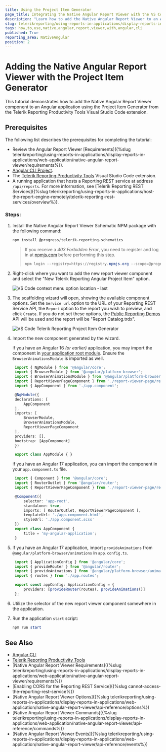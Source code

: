 ```yaml
---
title: Using the Project Item Generator
page_title: Integrating the Native Angular Report Viewer with the VS Code Extension
description: "Learn how to add the Native Angular Report Viewer to an Angular application using the Project Item Generator from the Telerik Reporting Productivity Tools extension."
slug: telerikreporting/using-reports-in-applications/display-reports-in-applications/web-application/native-angular-report-viewer/integrating-with-project-item-generator
tags: how,to,use,native,angular,report,viewer,with,angular,cli
published: True
reporting_area: NativeAngular
position: 2
---
```


# Adding the Native Angular Report Viewer with the Project Item Generator

This tutorial demonstrates how to add the Native Angular Report Viewer component to an Angular application using the Project Item Generator from the Telerik Reporting Productivity Tools Visual Studio Code extension.

## Prerequisites

The following list describes the prerequisites for completing the tutorial:

- Review the Angular Report Viewer [Requirements]({%slug telerikreporting/using-reports-in-applications/display-reports-in-applications/web-application/native-angular-report-viewer/requirements%}).
- [Angular CLI Project](https://angular.io/cli).
- The [Telerik Reporting Productivity Tools](https://marketplace.visualstudio.com/items?itemName=TelerikInc.telerik-reporting-productivity-tools) Visual Studio Code extension.
- A running application that hosts a Reporting REST service at address `/api/reports`. For more information, see [Telerik Reporting REST Services]({%slug telerikreporting/using-reports-in-applications/host-the-report-engine-remotely/telerik-reporting-rest-services/overview%}).

### Steps:

1. Install the Native Angular Report Viewer Schematic NPM package with the following command:

   ```powershell
   npm install @progress/telerik-reporting-schematics
   ```

   > If you receive a _403 Forbidden Error_, you need to register and log in at [npmjs.com](https://www.npmjs.com/) before performing this step.
   >
   > ```powershell
   > npm login --registry=https://registry.npmjs.org --scope=@progress
   > ```

1. Right-click where you want to add the new report viewer component and select the "New Telerik Reporting Angular Project Item" option.

   ![VS Code context menu option location - last](images/vs-code-context-menu-option.png)

1. The scaffolding wizard will open, showing the available component options. Set the `Service url` option to the URL of your Reporting REST Service API, the `Report` option to the report you wish to preview, and click `Create`. If you do not set these options, the [Public Reporting Demos](https://demos.telerik.com/reporting) API will be used and the report will be "Report Catalog.trdx".

   ![VS Code Telerik Reporting Project Item Generator](images/vs-code-telerik-reporting-project-item-generator.png)

1. Import the new component generated by the wizard.

   If you have an Angular 16 _(or earlier)_ application, you may import the component in [your application root module](https://angular.io/guide/ngmodules#!#angular-modularity). Ensure the `BrowserAnimationsModule` is imported as well.

   ```TypeScript
   	import { NgModule } from '@angular/core';
   	import { BrowserModule } from '@angular/platform-browser';
   	import { BrowserAnimationsModule } from '@angular/platform-browser/animations';
   	import { ReportViewerPageComponent } from './report-viewer-page/report-viewer-page.component';
   	import { AppComponent } from './app.component';

   	@NgModule({
   	declarations: [
   		AppComponent
   	],
   	imports: [
   		BrowserModule,
   		BrowserAnimationsModule,
   		ReportViewerPageComponent
   	],
   	providers: [],
   	bootstrap: [AppComponent]
   	})

   	export class AppModule { }
   ```

   If you have an Angular 17 application, you can import the component in your `app.component.ts` file.

   ```TypeScript
   	import { Component } from '@angular/core';
   	import { RouterOutlet } from '@angular/router';
   	import { ReportViewerPageComponent } from './report-viewer-page/report-viewer-page.component';

   	@Component({
   		selector: 'app-root',
   		standalone: true,
   		imports: [ RouterOutlet, ReportViewerPageComponent ],
   		templateUrl: './app.component.html',
   		styleUrl: './app.component.scss'
   	})
   	export class AppComponent {
   		title = 'my-angular-application';
   	}
   ```

1. If you have an Angular 17 application, import `provideAnimations` from `@angular/platform-browser/animations` in `app.config.ts`.

   ```TypeScript
   	import { ApplicationConfig } from '@angular/core';
   	import { provideRouter } from '@angular/router';
   	import { provideAnimations } from '@angular/platform-browser/animations'
   	import { routes } from './app.routes';

   	export const appConfig: ApplicationConfig = {
   		providers: [provideRouter(routes), provideAnimations()]
   	};
   ```

1. Utilize the selector of the new report viewer component somewhere in the application.
1. Run the application `start` script:

   ```powershell
   npm run start
   ```

## See Also

- [Angular CLI](https://angular.io/cli)
- [Telerik Reporting Productivity Tools](https://marketplace.visualstudio.com/items?itemName=TelerikInc.telerik-reporting-productivity-tools)
- [Native Angular Report Viewer Requirements]({%slug telerikreporting/using-reports-in-applications/display-reports-in-applications/web-application/native-angular-report-viewer/requirements%})
- [Enabling CORS for the Reporting REST Service]({%slug cannot-access-the-reporting-rest-service%})
- [Native Angular Report Viewer Options]({%slug telerikreporting/using-reports-in-applications/display-reports-in-applications/web-application/native-angular-report-viewer/api-reference/options%})
- [Native Angular Report Viewer Commands]({%slug telerikreporting/using-reports-in-applications/display-reports-in-applications/web-application/native-angular-report-viewer/api-reference/commands%})
- [Native Angular Report Viewer Events]({%slug telerikreporting/using-reports-in-applications/display-reports-in-applications/web-application/native-angular-report-viewer/api-reference/events%})
